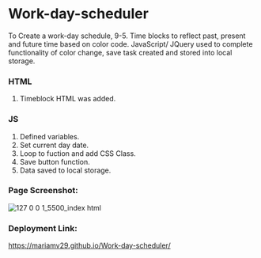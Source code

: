 # Work-day-scheduler

To Create a work-day schedule, 9-5. Time blocks to reflect past, present and future time based on color code.
JavaScript/ JQuery used to complete functionality of color change, save task created and stored into local storage.

### HTML

1. Timeblock HTML was added.

### JS

1. Defined variables.
2. Set current day date.
3. Loop to fuction and add CSS Class.
4. Save button function.
5. Data saved to local storage.

### Page Screenshot:

![127 0 0 1_5500_index html](https://user-images.githubusercontent.com/83253575/121848285-73dae300-ccaf-11eb-8e63-3dac643304ef.png)

### Deployment Link:

https://mariamv29.github.io/Work-day-scheduler/
